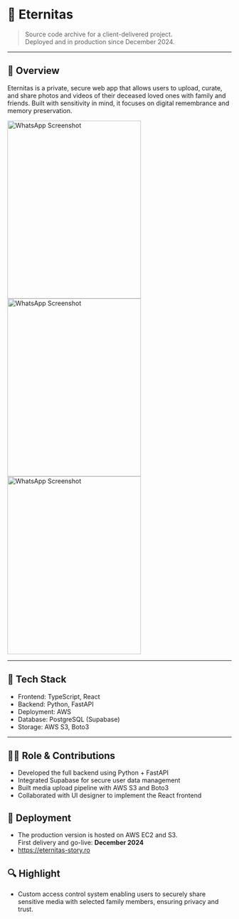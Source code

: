 # 🧾 Eternitas

> Source code archive for a client-delivered project.  
> Deployed and in production since December 2024.

---

## 📝 Overview

Eternitas is a private, secure web app that allows users to upload, curate, and share photos and videos of their deceased loved ones with family and friends. 
Built with sensitivity in mind, it focuses on digital remembrance and memory preservation.


<p align="left">
  <img src="https://github.com/user-attachments/assets/5571a11f-06b4-4e90-be83-b4e4a07e44e5" width="300" height="400" alt="WhatsApp Screenshot"/>
  <img src="https://github.com/user-attachments/assets/ce181df6-cd86-4ef8-91ba-bdebc2559893" width="300" height="400" alt="WhatsApp Screenshot"/>
  <img src="https://github.com/user-attachments/assets/ce9c3154-9cf6-495e-bf1d-22bd8809c85c" width="300" height="400" alt="WhatsApp Screenshot"/>
  
</p>




---

## 🧱 Tech Stack

- Frontend: TypeScript, React
- Backend: Python, FastAPI
- Deployment: AWS
- Database: PostgreSQL (Supabase)
- Storage: AWS S3, Boto3

---
## 🙋‍♂️ Role & Contributions

- Developed the full backend using Python + FastAPI
- Integrated Supabase for secure user data management
- Built media upload pipeline with AWS S3 and Boto3
- Collaborated with UI designer to implement the React frontend

## 🚀 Deployment

- The production version is hosted on AWS EC2 and S3.  
First delivery and go-live: **December 2024**
- https://eternitas-story.ro

## 🔍 Highlight
- Custom access control system enabling users to securely share sensitive media with selected family members, ensuring privacy and trust.


